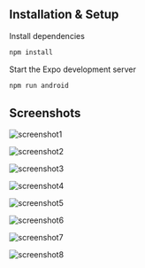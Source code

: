 ## Installation & Setup

Install dependencies

``` sh
npm install
```
Start the Expo development server

``` sh
npm run android
```

## Screenshots

![screenshot1](screenshots/screenshot1.png)

![screenshot2](screenshots/screenshot2.png)

![screenshot3](screenshots/screenshot3.png)

![screenshot4](screenshots/screenshot4.png)

![screenshot5](screenshots/screenshot5.png)

![screenshot6](screenshots/screenshot6.png)

![screenshot7](screenshots/screenshot7.png)

![screenshot8](screenshots/screenshot8.png)

